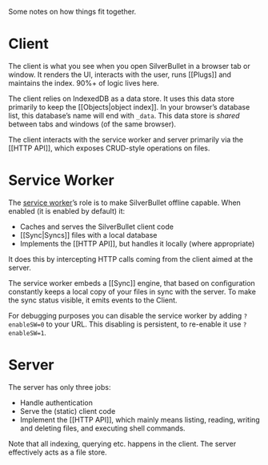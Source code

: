 Some notes on how things fit together.

# Client
The client is what you see when you open SilverBullet in a browser tab or window. It renders the UI, interacts with the user, runs [[Plugs]] and maintains the index. 90%+ of logic lives here.

The client relies on IndexedDB as a data store. It uses this data store primarily to keep the [[Objects|object index]]. In your browser’s database list, this database’s name will end with `_data`. This data store is _shared_ between tabs and windows (of the same browser).

The client interacts with the service worker and server primarily via the [[HTTP API]], which exposes CRUD-style operations on files.

# Service Worker
The [service worker](https://developer.mozilla.org/en-US/docs/Web/API/Service_Worker_API)’s role is to make SilverBullet offline capable. When enabled (it is enabled by default) it:
* Caches and serves the SilverBullet client code
* [[Sync|Syncs]] files with a local database
* Implements the [[HTTP API]], but handles it locally (where appropriate)

It does this by intercepting HTTP calls coming from the client aimed at the server.

The service worker embeds a [[Sync]] engine, that based on configuration constantly keeps a local copy of your files in sync with the server. To make the sync status visible, it emits events to the Client.

For debugging purposes you can disable the service worker by adding `?enableSW=0` to your URL. This disabling is persistent, to re-enable it use `?enableSW=1`.

# Server
The server has only three jobs:

* Handle authentication
* Serve the (static) client code
* Implement the [[HTTP API]], which mainly means listing, reading, writing and deleting files, and executing shell commands.

Note that all indexing, querying etc. happens in the client. The server effectively acts as a file store.

